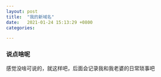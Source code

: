 ```yaml
---
layout: post
title:  "我的新域名"
date:   2021-01-24 15:13:29 +0800
categories: 

---
```


### 说点啥呢
感觉没啥可说的，就这样吧，后面会记录我和我老婆的日常琐事吧